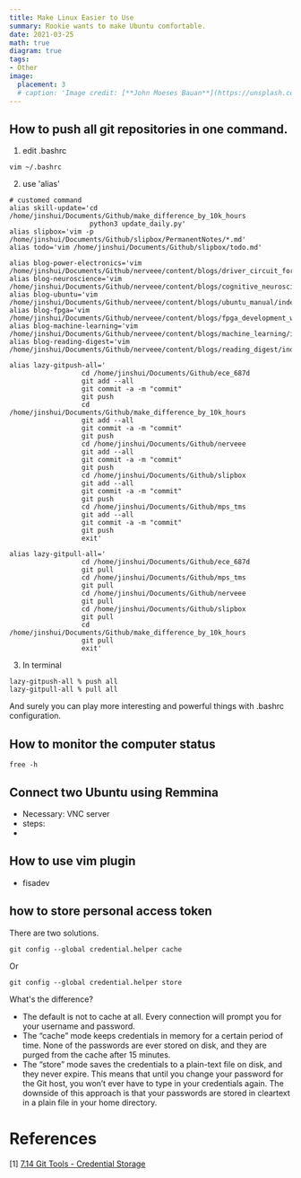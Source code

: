 ```yaml
---
title: Make Linux Easier to Use
summary: Rookie wants to make Ubuntu comfortable.
date: 2021-03-25
math: true
diagram: true
tags:
- Other
image:
  placement: 3
  # caption: 'Image credit: [**John Moeses Bauan**](https://unsplash.com/photos/OGZtQF8iC0g)'
---
```


## How to push all git repositories in one command. 
1. edit .bashrc 
```
vim ~/.bashrc
```
2. use 'alias' 

```
# customed command
alias skill-update='cd /home/jinshui/Documents/Github/make_difference_by_10k_hours
                    python3 update_daily.py'
alias slipbox='vim -p /home/jinshui/Documents/Github/slipbox/PermanentNotes/*.md'
alias todo='vim /home/jinshui/Documents/Github/slipbox/todo.md'

alias blog-power-electronics='vim /home/jinshui/Documents/Github/nerveee/content/blogs/driver_circuit_for_wbg_devices/index.md'
alias blog-neuroscience='vim /home/jinshui/Documents/Github/nerveee/content/blogs/cognitive_neuroscience/index.md'
alias blog-ubuntu='vim /home/jinshui/Documents/Github/nerveee/content/blogs/ubuntu_manual/index.md'
alias blog-fpga='vim /home/jinshui/Documents/Github/nerveee/content/blogs/fpga_development_with_sbrio_and_labview/index.md'
alias blog-machine-learning='vim /home/jinshui/Documents/Github/nerveee/content/blogs/machine_learning/index.md'
alias blog-reading-digest='vim /home/jinshui/Documents/Github/nerveee/content/blogs/reading_digest/index.md'

alias lazy-gitpush-all='
                  cd /home/jinshui/Documents/Github/ece_687d
                  git add --all
                  git commit -a -m "commit"
                  git push
                  cd /home/jinshui/Documents/Github/make_difference_by_10k_hours
                  git add --all
                  git commit -a -m "commit"
                  git push
                  cd /home/jinshui/Documents/Github/nerveee
                  git add --all
                  git commit -a -m "commit"
                  git push
                  cd /home/jinshui/Documents/Github/slipbox
                  git add --all
                  git commit -a -m "commit"
                  git push
                  cd /home/jinshui/Documents/Github/mps_tms
                  git add --all
                  git commit -a -m "commit"
                  git push
                  exit'

alias lazy-gitpull-all='
                  cd /home/jinshui/Documents/Github/ece_687d
                  git pull
                  cd /home/jinshui/Documents/Github/mps_tms
                  git pull
                  cd /home/jinshui/Documents/Github/nerveee
                  git pull
                  cd /home/jinshui/Documents/Github/slipbox
                  git pull
                  cd /home/jinshui/Documents/Github/make_difference_by_10k_hours
                  git pull
                  exit'
```
3. In terminal
```
lazy-gitpush-all % push all
lazy-gitpull-all % pull all
```

And surely you can play more interesting and powerful things with .bashrc configuration. 



## How to monitor the computer status
```
free -h
```

## Connect two Ubuntu using Remmina
- Necessary: VNC server
- steps:
-


## How to use vim plugin
- fisadev

## how to store personal access token 
There are two solutions. 
```
git config --global credential.helper cache
```
Or
```
git config --global credential.helper store
```
What's the difference?

- The default is not to cache at all. Every connection will prompt you for your username and password.
- The “cache” mode keeps credentials in memory for a certain period of time. None of the passwords are ever stored on disk, and they are purged from the cache after 15 minutes.
- The “store” mode saves the credentials to a plain-text file on disk, and they never expire. This means that until you change your password for the Git host, you won’t ever have to type in your credentials again. The downside of this approach is that your passwords are stored in cleartext in a plain file in your home directory.


# References
[1] [7.14 Git Tools - Credential Storage](https://git-scm.com/book/en/v2/Git-Tools-Credential-Storage)
